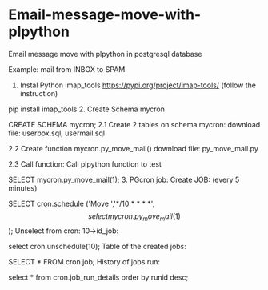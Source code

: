# Email-message-move-with-plpython
Email message move with plpython in postgresql database

Example:
mail from INBOX to SPAM

1. Instal Python imap_tools
https://pypi.org/project/imap-tools/ (follow the instruction)

 pip install imap_tools
2. Create Schema mycron

CREATE SCHEMA mycron;
2.1 Create 2 tables on schema mycron:
download file: userbox.sql, usermail.sql

2.2 Create function mycron.py_move_mail()
download file: py_move_mail.py

2.3 Call function:
Call plpython function to test

SELECT mycron.py_move_mail(1);
3. PGcron job:
Create JOB: (every 5 minutes)

SELECT cron.schedule ('Move ','*/10 * * * *',$$select mycron.py_move_mail(1)$$);
Unselect from cron: 10->id_job:

select cron.unschedule(10); 
Table of the created jobs:

SELECT * FROM cron.job;
History of jobs run:

select * from cron.job_run_details order by runid desc;
